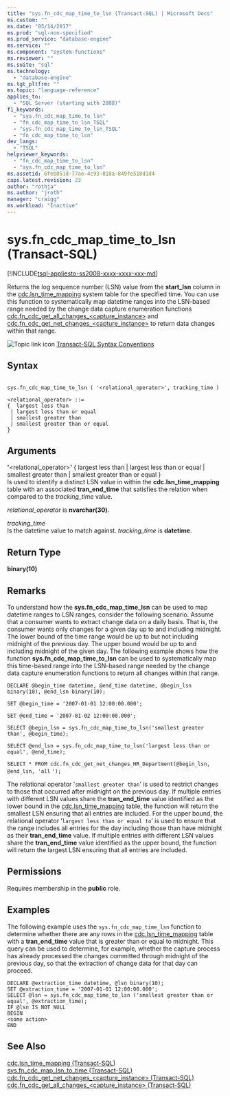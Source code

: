 ```yaml
---
title: "sys.fn_cdc_map_time_to_lsn (Transact-SQL) | Microsoft Docs"
ms.custom: ""
ms.date: "03/14/2017"
ms.prod: "sql-non-specified"
ms.prod_service: "database-engine"
ms.service: ""
ms.component: "system-functions"
ms.reviewer: ""
ms.suite: "sql"
ms.technology: 
  - "database-engine"
ms.tgt_pltfrm: ""
ms.topic: "language-reference"
applies_to: 
  - "SQL Server (starting with 2008)"
f1_keywords: 
  - "sys.fn_cdc_map_time_to_lsn"
  - "fn_cdc_map_time_to_lsn_TSQL"
  - "sys.fn_cdc_map_time_to_lsn_TSQL"
  - "fn_cdc_map_time_to_lsn"
dev_langs: 
  - "TSQL"
helpviewer_keywords: 
  - "fn_cdc_map_time_to_lsn"
  - "sys.fn_cdc_map_time_to_lsn"
ms.assetid: 6feb051d-77ae-4c93-818a-849fe518d1d4
caps.latest.revision: 23
author: "rothja"
ms.author: "jroth"
manager: "craigg"
ms.workload: "Inactive"
---
```

# sys.fn_cdc_map_time_to_lsn (Transact-SQL)
[!INCLUDE[tsql-appliesto-ss2008-xxxx-xxxx-xxx-md](../../includes/tsql-appliesto-ss2008-xxxx-xxxx-xxx-md.md)]

  Returns the log sequence number (LSN) value from the **start_lsn** column in the [cdc.lsn_time_mapping](../../relational-databases/system-tables/cdc-lsn-time-mapping-transact-sql.md) system table for the specified time. You can use this function to systematically map datetime ranges into the LSN-based range needed by the change data capture enumeration functions [cdc.fn_cdc_get_all_changes_<capture_instance>](../../relational-databases/system-functions/cdc-fn-cdc-get-all-changes-capture-instance-transact-sql.md) and [cdc.fn_cdc_get_net_changes_<capture_instance>](../../relational-databases/system-functions/cdc-fn-cdc-get-net-changes-capture-instance-transact-sql.md) to return data changes within that range.  
  
 ![Topic link icon](../../database-engine/configure-windows/media/topic-link.gif "Topic link icon") [Transact-SQL Syntax Conventions](../../t-sql/language-elements/transact-sql-syntax-conventions-transact-sql.md)  
  
## Syntax  
  
```  
  
sys.fn_cdc_map_time_to_lsn ( '<relational_operator>', tracking_time )  
  
<relational_operator> ::=  
{  largest less than  
 | largest less than or equal  
 | smallest greater than  
 | smallest greater than or equal  
}  
```  
  
## Arguments  
 **'**<relational_operator>**'** { largest less than | largest less than or equal | smallest greater than | smallest greater than or equal }  
 Is used to identify a distinct LSN value in within the **cdc.lsn_time_mapping** table with an associated **tran_end_time** that satisfies the relation when compared to the *tracking_time* value.  
  
 *relational_operator* is **nvarchar(30)**.  
  
 *tracking_time*  
 Is the datetime value to match against. *tracking_time* is **datetime**.  
  
## Return Type  
 **binary(10)**  
  
## Remarks  
 To understand how the **sys.fn_cdc_map_time_lsn** can be used to map datetime ranges to LSN ranges, consider the following scenario. Assume that a consumer wants to extract change data on a daily basis. That is, the consumer wants only changes for a given day up to and including midnight. The lower bound of the time range would be up to but not including midnight of the previous day. The upper bound would be up to and including midnight of the given day. The following example shows how the function **sys.fn_cdc_map_time_to_lsn** can be used to systematically map this time-based range into the LSN-based range needed by the change data capture enumeration functions to return all changes within that range.  
  
 `DECLARE @begin_time datetime, @end_time datetime, @begin_lsn binary(10), @end_lsn binary(10);`  
  
 `SET @begin_time = '2007-01-01 12:00:00.000';`  
  
 `SET @end_time = '2007-01-02 12:00:00.000';`  
  
 `SELECT @begin_lsn = sys.fn_cdc_map_time_to_lsn('smallest greater than', @begin_time);`  
  
 `SELECT @end_lsn = sys.fn_cdc_map_time_to_lsn('largest less than or equal', @end_time);`  
  
 `SELECT * FROM cdc.fn_cdc_get_net_changes_HR_Department(@begin_lsn, @end_lsn, 'all` `');`  
  
 The relational operator '`smallest greater than`' is used to restrict changes to those that occurred after midnight on the previous day. If multiple entries with different LSN values share the **tran_end_time** value identified as the lower bound in the [cdc.lsn_time_mapping](../../relational-databases/system-tables/cdc-lsn-time-mapping-transact-sql.md) table, the function will return the smallest LSN ensuring that all entries are included. For the upper bound, the relational operator ‘`largest less than or equal to`’ is used to ensure that the range includes all entries for the day including those than have midnight as their **tran_end_time** value. If multiple entries with different LSN values share the **tran_end_time** value identified as the upper bound, the function will return the largest LSN ensuring that all entries are included.  
  
## Permissions  
 Requires membership in the **public** role.  
  
## Examples  
 The following example uses the `sys.fn_cdc_map_time_lsn` function to determine whether there are any rows in the [cdc.lsn_time_mapping](../../relational-databases/system-tables/cdc-lsn-time-mapping-transact-sql.md) table with a **tran_end_time** value that is greater than or equal to midnight. This query can be used to determine, for example, whether the capture process has already processed the changes committed through midnight of the previous day, so that the extraction of change data for that day can proceed.  
  
```  
DECLARE @extraction_time datetime, @lsn binary(10);  
SET @extraction_time = '2007-01-01 12:00:00.000';  
SELECT @lsn = sys.fn_cdc_map_time_to_lsn ('smallest greater than or equal', @extraction_time);  
IF @lsn IS NOT NULL  
BEGIN  
<some action>  
END  
```  
  
## See Also  
 [cdc.lsn_time_mapping &#40;Transact-SQL&#41;](../../relational-databases/system-tables/cdc-lsn-time-mapping-transact-sql.md)   
 [sys.fn_cdc_map_lsn_to_time &#40;Transact-SQL&#41;](../../relational-databases/system-functions/sys-fn-cdc-map-lsn-to-time-transact-sql.md)   
 [cdc.fn_cdc_get_net_changes_&#60;capture_instance&#62; &#40;Transact-SQL&#41;](../../relational-databases/system-functions/cdc-fn-cdc-get-net-changes-capture-instance-transact-sql.md)   
 [cdc.fn_cdc_get_all_changes_&#60;capture_instance&#62;  &#40;Transact-SQL&#41;](../../relational-databases/system-functions/cdc-fn-cdc-get-all-changes-capture-instance-transact-sql.md)  
  
  
